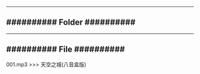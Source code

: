 ------------------------------
########## Folder ##########
------------------------------















------------------------------
########## File ##########
------------------------------
 001.mp3   >>>   天空之城(八音盒版)





 
 

